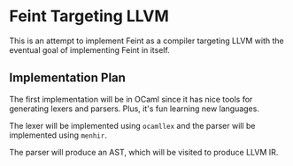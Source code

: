 # Feint Targeting LLVM

This is an attempt to implement Feint as a compiler targeting LLVM with
the eventual goal of implementing Feint in itself.

## Implementation Plan

The first implementation will be in OCaml since it has nice tools for
generating lexers and parsers. Plus, it's fun learning new languages.

The lexer will be implemented using `ocamllex` and the parser will be
implemented using `menhir`.

The parser will produce an AST, which will be visited to produce LLVM
IR.
